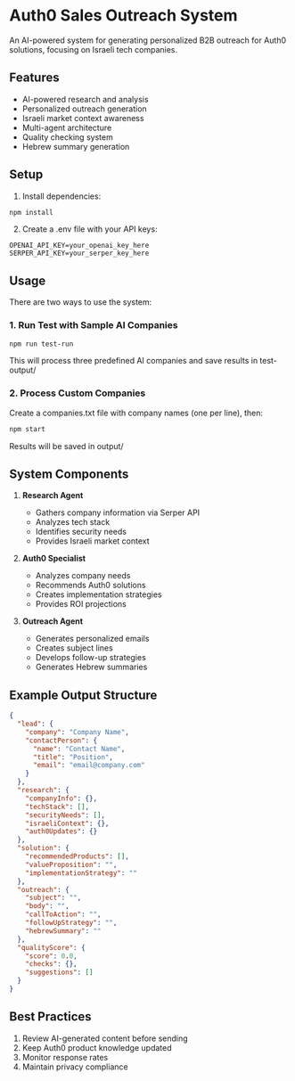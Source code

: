 # Auth0 Sales Outreach System

An AI-powered system for generating personalized B2B outreach for Auth0 solutions, focusing on Israeli tech companies.

## Features

- AI-powered research and analysis
- Personalized outreach generation
- Israeli market context awareness
- Multi-agent architecture
- Quality checking system
- Hebrew summary generation

## Setup

1. Install dependencies:
```bash
npm install
```

2. Create a .env file with your API keys:
```
OPENAI_API_KEY=your_openai_key_here
SERPER_API_KEY=your_serper_key_here
```

## Usage

There are two ways to use the system:

### 1. Run Test with Sample AI Companies
```bash
npm run test-run
```
This will process three predefined AI companies and save results in test-output/

### 2. Process Custom Companies
Create a companies.txt file with company names (one per line), then:
```bash
npm start
```
Results will be saved in output/

## System Components

1. **Research Agent**
   - Gathers company information via Serper API
   - Analyzes tech stack
   - Identifies security needs
   - Provides Israeli market context

2. **Auth0 Specialist**
   - Analyzes company needs
   - Recommends Auth0 solutions
   - Creates implementation strategies
   - Provides ROI projections

3. **Outreach Agent**
   - Generates personalized emails
   - Creates subject lines
   - Develops follow-up strategies
   - Generates Hebrew summaries

## Example Output Structure
```json
{
  "lead": {
    "company": "Company Name",
    "contactPerson": {
      "name": "Contact Name",
      "title": "Position",
      "email": "email@company.com"
    }
  },
  "research": {
    "companyInfo": {},
    "techStack": [],
    "securityNeeds": [],
    "israeliContext": {},
    "auth0Updates": {}
  },
  "solution": {
    "recommendedProducts": [],
    "valueProposition": "",
    "implementationStrategy": ""
  },
  "outreach": {
    "subject": "",
    "body": "",
    "callToAction": "",
    "followUpStrategy": "",
    "hebrewSummary": ""
  },
  "qualityScore": {
    "score": 0.0,
    "checks": {},
    "suggestions": []
  }
}
```

## Best Practices

1. Review AI-generated content before sending
2. Keep Auth0 product knowledge updated
3. Monitor response rates
4. Maintain privacy compliance